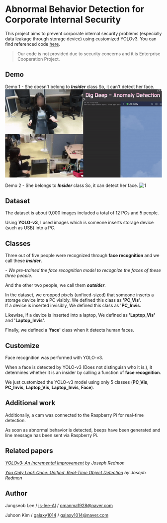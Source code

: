 # Abnormal Behavior Detection for Corporate Internal Security
This project aims to prevent corporate internal security problems (especially data leakage through storage device) using customized YOLOv3.  You can find referenced code [here](https://github.com/eriklindernoren/PyTorch-YOLOv3). 

> Our code is not provided due to security concerns and it is Enterprise Cooperation Project.

## Demo
Demo 1 - She doesn't belong to ***Insider*** class So, it can't detect her face. 
![0](./gif/demo1.gif)

Demo 2 - She belongs to ***Insider*** class So, it can detect her face. 
![1](./gif/demo2.gif)

## Dataset
The dataset is about 9,000 images included a total of 12 PCs and 5 people.

Using **YOLO-v3**, I used images which is someone inserts storage device (such as USB) into a PC.

## Classes
Three out of five people were recognized through **face recognition**  and we call these ***insider***.

*- We pre-trained the face recognition model to recognize the faces of these three people.*

And the other two people, we call them ***outsider***. 

In the dataset,  we cropped pixels (unfixed-sized) that someone inserts a storage device into a PC visibly. We defined this class as **'PC_Vis**'. <br>
If a device is inserted invisibly, We defined this class as **'PC_Invis**.


Likewise, If a device is inserted into a laptop, We defined as **'Laptop_Vis'** and **'Laptop_Invis'**.


Finally, we defined a **'face'** class when it detects human faces.

## Customize
Face recognition was performed with YOLO-v3.

When a face is detected by YOLO-v3 (Does not distinguish who it is.), it determines whether it is an insider by calling a function of **face recognition**.

We just customized the YOLO-v3 model using only 5 classes (**PC_Vis**, **PC_Invis**, **Laptop_Vis**, **Laptop_Invis**, **Face**).

## Additional work
Additionally, a cam was connected to the Raspberry Pi for real-time detection. 

As soon as abnormal behavior is detected, beeps have been generated and line message has been sent via Raspberry Pi.

## Related papers
[*YOLOv3: An Incremental Improvement*](https://arxiv.org/abs/1804.02767) *by Joseph Redmon*

[*You Only Look Once: Unified, Real-Time Object Detection*](https://arxiv.org/abs/1506.02640) *by Joseph Redmon*


## Author
Jungseob Lee / [ js-lee-AI](https://github.com/js-lee-AI) / omanma1928@naver.com

Juhoon Kim / [galaxy1014](https://github.com/galaxy1014) / galaxy1014@naver.com


